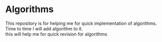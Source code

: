 # Algorithms
 This repository is for helping me  for quick implementation of algorithms. Time to time I will add algorithm to it.  
 this will help me for quick revision for algorithms
